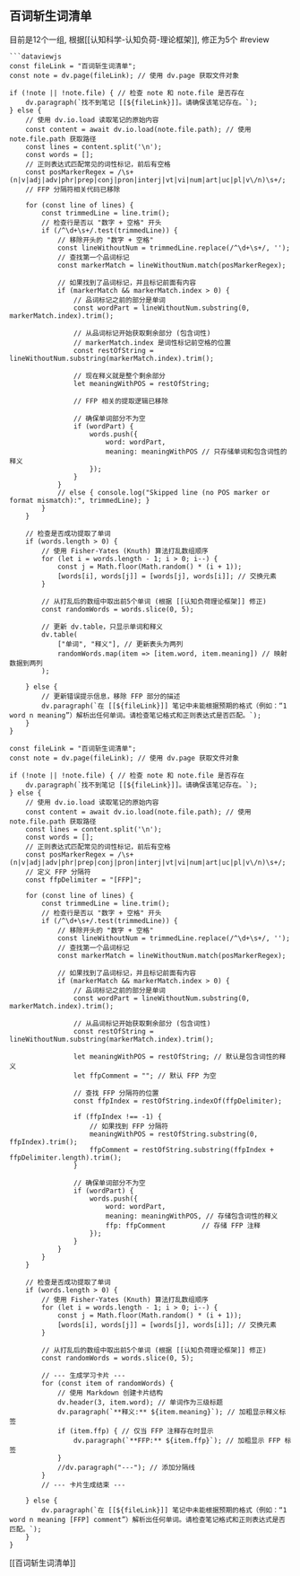 ## 百词斩生词清单

目前是12个一组, 根据[[认知科学-认知负荷-理论框架]], 修正为5个 #review
```ad-atom
```dataviewjs
const fileLink = "百词斩生词清单";
const note = dv.page(fileLink); // 使用 dv.page 获取文件对象

if (!note || !note.file) { // 检查 note 和 note.file 是否存在
    dv.paragraph(`找不到笔记 [[${fileLink}]]。请确保该笔记存在。`);
} else {
    // 使用 dv.io.load 读取笔记的原始内容
    const content = await dv.io.load(note.file.path); // 使用 note.file.path 获取路径
    const lines = content.split('\n');
    const words = [];
    // 正则表达式匹配常见的词性标记，前后有空格
    const posMarkerRegex = /\s+(n|v|adj|adv|phr|prep|conj|pron|interj|vt|vi|num|art|uc|pl|v\/n)\s+/;
    // FFP 分隔符相关代码已移除

    for (const line of lines) {
        const trimmedLine = line.trim();
        // 检查行是否以 "数字 + 空格" 开头
        if (/^\d+\s+/.test(trimmedLine)) {
            // 移除开头的 "数字 + 空格"
            const lineWithoutNum = trimmedLine.replace(/^\d+\s+/, '');
            // 查找第一个品词标记
            const markerMatch = lineWithoutNum.match(posMarkerRegex);

            // 如果找到了品词标记，并且标记前面有内容
            if (markerMatch && markerMatch.index > 0) {
                // 品词标记之前的部分是单词
                const wordPart = lineWithoutNum.substring(0, markerMatch.index).trim();

                // 从品词标记开始获取剩余部分 (包含词性)
                // markerMatch.index 是词性标记前空格的位置
                const restOfString = lineWithoutNum.substring(markerMatch.index).trim();

                // 现在释义就是整个剩余部分
                let meaningWithPOS = restOfString;

                // FFP 相关的提取逻辑已移除

                // 确保单词部分不为空
                if (wordPart) {
                    words.push({
                        word: wordPart,
                        meaning: meaningWithPOS // 只存储单词和包含词性的释义
                    });
                }
            }
            // else { console.log("Skipped line (no POS marker or format mismatch):", trimmedLine); }
        }
    }

    // 检查是否成功提取了单词
    if (words.length > 0) {
        // 使用 Fisher-Yates (Knuth) 算法打乱数组顺序
        for (let i = words.length - 1; i > 0; i--) {
            const j = Math.floor(Math.random() * (i + 1));
            [words[i], words[j]] = [words[j], words[i]]; // 交换元素
        }

        // 从打乱后的数组中取出前5个单词 (根据 [[认知负荷理论框架]] 修正)
        const randomWords = words.slice(0, 5);

        // 更新 dv.table，只显示单词和释义
        dv.table(
            ["单词", "释义"], // 更新表头为两列
            randomWords.map(item => [item.word, item.meaning]) // 映射数据到两列
        );

    } else {
        // 更新错误提示信息，移除 FFP 部分的描述
        dv.paragraph(`在 [[${fileLink}]] 笔记中未能根据预期的格式（例如：“1 word n meaning”）解析出任何单词。请检查笔记格式和正则表达式是否匹配。`);
    }
}
```


```dataviewjs
const fileLink = "百词斩生词清单";
const note = dv.page(fileLink); // 使用 dv.page 获取文件对象

if (!note || !note.file) { // 检查 note 和 note.file 是否存在
    dv.paragraph(`找不到笔记 [[${fileLink}]]。请确保该笔记存在。`);
} else {
    // 使用 dv.io.load 读取笔记的原始内容
    const content = await dv.io.load(note.file.path); // 使用 note.file.path 获取路径
    const lines = content.split('\n');
    const words = [];
    // 正则表达式匹配常见的词性标记，前后有空格
    const posMarkerRegex = /\s+(n|v|adj|adv|phr|prep|conj|pron|interj|vt|vi|num|art|uc|pl|v\/n)\s+/;
    // 定义 FFP 分隔符
    const ffpDelimiter = "[FFP]";

    for (const line of lines) {
        const trimmedLine = line.trim();
        // 检查行是否以 "数字 + 空格" 开头
        if (/^\d+\s+/.test(trimmedLine)) {
            // 移除开头的 "数字 + 空格"
            const lineWithoutNum = trimmedLine.replace(/^\d+\s+/, '');
            // 查找第一个品词标记
            const markerMatch = lineWithoutNum.match(posMarkerRegex);

            // 如果找到了品词标记，并且标记前面有内容
            if (markerMatch && markerMatch.index > 0) {
                // 品词标记之前的部分是单词
                const wordPart = lineWithoutNum.substring(0, markerMatch.index).trim();

                // 从品词标记开始获取剩余部分 (包含词性)
                const restOfString = lineWithoutNum.substring(markerMatch.index).trim();

                let meaningWithPOS = restOfString; // 默认是包含词性的释义
                let ffpComment = ""; // 默认 FFP 为空

                // 查找 FFP 分隔符的位置
                const ffpIndex = restOfString.indexOf(ffpDelimiter);

                if (ffpIndex !== -1) {
                    // 如果找到 FFP 分隔符
                    meaningWithPOS = restOfString.substring(0, ffpIndex).trim();
                    ffpComment = restOfString.substring(ffpIndex + ffpDelimiter.length).trim();
                }

                // 确保单词部分不为空
                if (wordPart) {
                    words.push({
                        word: wordPart,
                        meaning: meaningWithPOS, // 存储包含词性的释义
                        ffp: ffpComment         // 存储 FFP 注释
                    });
                }
            }
        }
    }

    // 检查是否成功提取了单词
    if (words.length > 0) {
        // 使用 Fisher-Yates (Knuth) 算法打乱数组顺序
        for (let i = words.length - 1; i > 0; i--) {
            const j = Math.floor(Math.random() * (i + 1));
            [words[i], words[j]] = [words[j], words[i]]; // 交换元素
        }

        // 从打乱后的数组中取出前5个单词 (根据 [[认知负荷理论框架]] 修正)
        const randomWords = words.slice(0, 5);

        // --- 生成学习卡片 ---
        for (const item of randomWords) {
            // 使用 Markdown 创建卡片结构
            dv.header(3, item.word); // 单词作为三级标题
            dv.paragraph(`**释义:** ${item.meaning}`); // 加粗显示释义标签
            if (item.ffp) { // 仅当 FFP 注释存在时显示
                dv.paragraph(`**FFP:** ${item.ffp}`); // 加粗显示 FFP 标签
            }
            //dv.paragraph("---"); // 添加分隔线
        }
        // --- 卡片生成结束 ---

    } else {
        dv.paragraph(`在 [[${fileLink}]] 笔记中未能根据预期的格式（例如：“1 word n meaning [FFP] comment”）解析出任何单词。请检查笔记格式和正则表达式是否匹配。`);
    }
}
```

[[百词斩生词清单]]